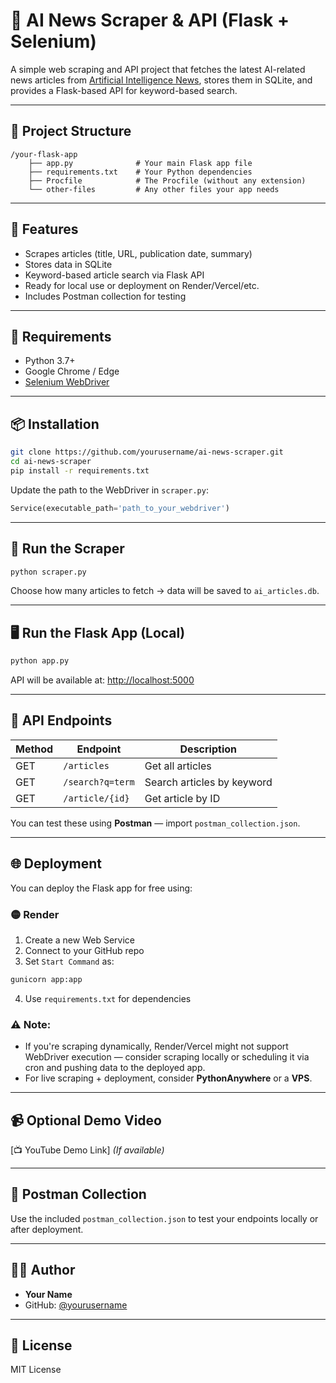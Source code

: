 # 🧠 AI News Scraper & API (Flask + Selenium)

A simple web scraping and API project that fetches the latest AI-related news articles from [Artificial Intelligence News](https://www.artificialintelligence-news.com/), stores them in SQLite, and provides a Flask-based API for keyword-based search.

---

## 📂 Project Structure

```
/your-flask-app
    ├── app.py              # Your main Flask app file
    ├── requirements.txt    # Your Python dependencies
    ├── Procfile            # The Procfile (without any extension)
    └── other-files         # Any other files your app needs

```

---

## 🚀 Features

- Scrapes articles (title, URL, publication date, summary)
- Stores data in SQLite
- Keyword-based article search via Flask API
- Ready for local use or deployment on Render/Vercel/etc.
- Includes Postman collection for testing

---

## 🔧 Requirements

- Python 3.7+
- Google Chrome / Edge
- [Selenium WebDriver](https://www.selenium.dev/documentation/webdriver/getting_started/install_drivers/)

---

## 📦 Installation

```bash
git clone https://github.com/yourusername/ai-news-scraper.git
cd ai-news-scraper
pip install -r requirements.txt
```

Update the path to the WebDriver in `scraper.py`:

```python
Service(executable_path='path_to_your_webdriver')
```

---

## 📰 Run the Scraper

```bash
python scraper.py
```

Choose how many articles to fetch → data will be saved to `ai_articles.db`.

---

## 🖥️ Run the Flask App (Local)

```bash
python app.py
```

API will be available at: [http://localhost:5000](http://localhost:5000)

---

## 📡 API Endpoints

| Method | Endpoint          | Description                        |
|--------|-------------------|------------------------------------|
| GET    | `/articles`       | Get all articles                   |
| GET    | `/search?q=term`  | Search articles by keyword         |
| GET    | `/article/{id}`   | Get article by ID                  |

You can test these using **Postman** — import `postman_collection.json`.

---

## 🌐 Deployment

You can deploy the Flask app for free using:

### 🟡 Render

1. Create a new Web Service
2. Connect to your GitHub repo
3. Set `Start Command` as:

```bash
gunicorn app:app
```

4. Use `requirements.txt` for dependencies

### ⚠️ Note:

- If you're scraping dynamically, Render/Vercel might not support WebDriver execution — consider scraping locally or scheduling it via cron and pushing data to the deployed app.
- For live scraping + deployment, consider **PythonAnywhere** or a **VPS**.

---

## 📹 Optional Demo Video

[📺 YouTube Demo Link] *(If available)*

---

## 📁 Postman Collection

Use the included `postman_collection.json` to test your endpoints locally or after deployment.

---

## 👨‍💻 Author

- **Your Name**
- GitHub: [@yourusername](https://github.com/yourusername)

---

## 📝 License

MIT License
